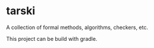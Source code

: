 
# tarski
A collection of formal methods, algorithms, checkers, etc.

This project can be build with gradle.
